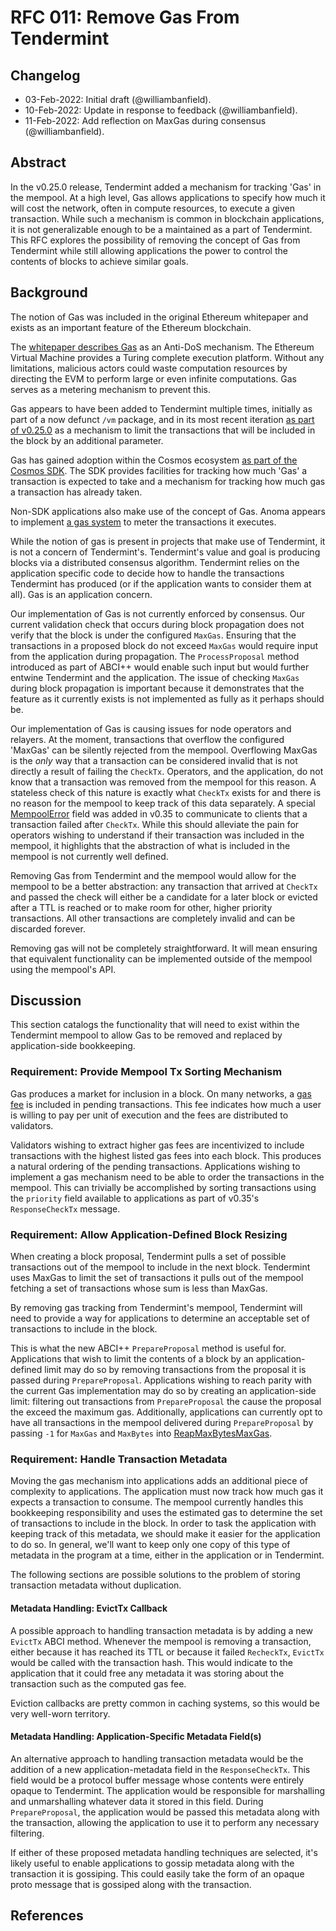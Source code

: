 # RFC 011: Remove Gas From Tendermint

## Changelog

- 03-Feb-2022: Initial draft (@williambanfield).
- 10-Feb-2022: Update in response to feedback (@williambanfield).
- 11-Feb-2022: Add reflection on MaxGas during consensus (@williambanfield).

## Abstract

In the v0.25.0 release, Tendermint added a mechanism for tracking 'Gas' in the mempool.
At a high level, Gas allows applications to specify how much it will cost the network,
often in compute resources, to execute a given transaction. While such a mechanism is common
in blockchain applications, it is not generalizable enough to be a maintained as a part
of Tendermint. This RFC explores the possibility of removing the concept of Gas from
Tendermint while still allowing applications the power to control the contents of
blocks to achieve similar goals.

## Background

The notion of Gas was included in the original Ethereum whitepaper and exists as
an important feature of the Ethereum blockchain.

The [whitepaper describes Gas][eth-whitepaper-messages] as an Anti-DoS mechanism. The Ethereum Virtual Machine
provides a Turing complete execution platform. Without any limitations, malicious
actors could waste computation resources by directing the EVM to perform large
or even infinite computations. Gas serves as a metering mechanism to prevent this.

Gas appears to have been added to Tendermint multiple times, initially as part of
a now defunct `/vm` package, and in its most recent iteration [as part of v0.25.0][gas-add-pr]
as a mechanism to limit the transactions that will be included in the block by an additional
parameter.

Gas has gained adoption within the Cosmos ecosystem [as part of the Cosmos SDK][cosmos-sdk-gas].
The SDK provides facilities for tracking how much 'Gas' a transaction is expected to take
and a mechanism for tracking how much gas a transaction has already taken.

Non-SDK applications also make use of the concept of Gas. Anoma appears to implement
[a gas system][anoma-gas] to meter the transactions it executes.

While the notion of gas is present in projects that make use of Tendermint, it is
not a concern of Tendermint's. Tendermint's value and goal is producing blocks
via a distributed consensus algorithm. Tendermint relies on the application specific
code to decide how to handle the transactions Tendermint has produced (or if the
application wants to consider them at all). Gas is an application concern.

Our implementation of Gas is not currently enforced by consensus. Our current validation check that
occurs during block propagation does not verify that the block is under the configured `MaxGas`.
Ensuring that the transactions in a proposed block do not exceed `MaxGas` would require
input from the application during propagation. The `ProcessProposal` method introduced
as part of ABCI++ would enable such input but would further entwine Tendermint and
the application. The issue of checking `MaxGas` during block propagation is important
because it demonstrates that the feature as it currently exists is not implemented
as fully as it perhaps should be.

Our implementation of Gas is causing issues for node operators and relayers. At
the moment, transactions that overflow the configured 'MaxGas' can be silently rejected
from the mempool. Overflowing MaxGas is the _only_ way that a transaction can be considered
invalid that is not directly a result of failing the `CheckTx`. Operators, and the application,
do not know that a transaction was removed from the mempool for this reason. A stateless check
of this nature is exactly what `CheckTx` exists for and there is no reason for the mempool
to keep track of this data separately. A special [MempoolError][add-mempool-error] field
was added in v0.35 to communicate to clients that a transaction failed after `CheckTx`.
While this should alleviate the pain for operators wishing to understand if their
transaction was included in the mempool, it highlights that the abstraction of
what is included in the mempool is not currently well defined.

Removing Gas from Tendermint and the mempool would allow for the mempool to be a better
abstraction: any transaction that arrived at `CheckTx` and passed the check will either be
a candidate for a later block or evicted after a TTL is reached or to make room for
other, higher priority transactions. All other transactions are completely invalid and can be discarded forever.

Removing gas will not be completely straightforward. It will mean ensuring that
equivalent functionality can be implemented outside of the mempool using the mempool's API.

## Discussion

This section catalogs the functionality that will need to exist within the Tendermint
mempool to allow Gas to be removed and replaced by application-side bookkeeping.

### Requirement: Provide Mempool Tx Sorting Mechanism

Gas produces a market for inclusion in a block. On many networks, a [gas fee][cosmos-sdk-fees] is
included in pending transactions. This fee indicates how much a user is willing to
pay per unit of execution and the fees are distributed to validators.

Validators wishing to extract higher gas fees are incentivized to include transactions
with the highest listed gas fees into each block. This produces a natural ordering
of the pending transactions. Applications wishing to implement a gas mechanism need
to be able to order the transactions in the mempool. This can trivially be accomplished
by sorting transactions using the `priority` field available to applications as part of
v0.35's `ResponseCheckTx` message.

### Requirement: Allow Application-Defined Block Resizing

When creating a block proposal, Tendermint pulls a set of possible transactions out of
the mempool to include in the next block. Tendermint uses MaxGas to limit the set of transactions
it pulls out of the mempool fetching a set of transactions whose sum is less than MaxGas.

By removing gas tracking from Tendermint's mempool, Tendermint will need to provide a way for
applications to determine an acceptable set of transactions to include in the block.

This is what the new ABCI++ `PrepareProposal` method is useful for. Applications
that wish to limit the contents of a block by an application-defined limit may
do so by removing transactions from the proposal it is passed during `PrepareProposal`.
Applications wishing to reach parity with the current Gas implementation may do
so by creating an application-side limit: filtering out transactions from
`PrepareProposal` the cause the proposal the exceed the maximum gas. Additionally,
applications can currently opt to have all transactions in the mempool delivered
during `PrepareProposal` by passing `-1` for `MaxGas` and `MaxBytes` into
[ReapMaxBytesMaxGas][reap-max-bytes-max-gas].

### Requirement: Handle Transaction Metadata

Moving the gas mechanism into applications adds an additional piece of complexity
to applications. The application must now track how much gas it expects a transaction
to consume. The mempool currently handles this bookkeeping responsibility and uses the estimated
gas to determine the set of transactions to include in the block. In order to task
the application with keeping track of this metadata, we should make it easier for the
application to do so. In general, we'll want to keep only one copy of this type
of metadata in the program at a time, either in the application or in Tendermint.

The following sections are possible solutions to the problem of storing transaction
metadata without duplication.

#### Metadata Handling: EvictTx Callback

A possible approach to handling transaction metadata is by adding a new `EvictTx`
ABCI method. Whenever the mempool is removing a transaction, either because it has
reached its TTL or because it failed `RecheckTx`, `EvictTx` would be called with
the transaction hash. This would indicate to the application that it could free any
metadata it was storing about the transaction such as the computed gas fee.

Eviction callbacks are pretty common in caching systems, so this would be very
well-worn territory.

#### Metadata Handling: Application-Specific Metadata Field(s)

An alternative approach to handling transaction metadata would be the
addition of a new application-metadata field in the `ResponseCheckTx`. This field
would be a protocol buffer message whose contents were entirely opaque to Tendermint.
The application would be responsible for marshalling and unmarshalling whatever data
it stored in this field. During `PrepareProposal`, the application would be passed
this metadata along with the transaction, allowing the application to use it to perform
any necessary filtering.

If either of these proposed metadata handling techniques are selected, it's likely
useful to enable applications to gossip metadata along with the transaction it is
gossiping. This could easily take the form of an opaque proto message that is
gossiped along with the transaction.

## References

[eth-whitepaper-messages]: https://ethereum.org/en/whitepaper/#messages-and-transactions
[gas-add-pr]: https://github.com/tendermint/tendermint/pull/2360
[cosmos-sdk-gas]: https://github.com/depinnetwork/depin-sdk/blob/c00cedb1427240a730d6eb2be6f7cb01f43869d3/docs/basics/gas-fees.md
[cosmos-sdk-fees]: https://github.com/depinnetwork/depin-sdk/blob/c00cedb1427240a730d6eb2be6f7cb01f43869d3/docs/basics/tx-lifecycle.md#gas-and-fees
[anoma-gas]: https://github.com/anoma/anoma/blob/6974fe1532a59db3574fc02e7f7e65d1216c1eb2/docs/src/specs/ledger.md#transaction-execution
[reap-max-bytes-max-gas]: https://github.com/tendermint/tendermint/blob/1ac58469f32a98f1c0e2905ca1773d9eac7b7103/internal/mempool/types.go#L45
[add-mempool-error]: https://github.com/tendermint/tendermint/blob/205bfca66f6da1b2dded381efb9ad3792f9404cf/rpc/coretypes/responses.go#L239
